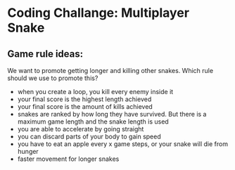 # Coding Challange: Multiplayer Snake

## Game rule ideas:

We want to promote getting longer and killing other snakes. Which rule should we use to promote this?

- when you create a loop, you kill every enemy inside it
- your final score is the highest length achieved
- your final score is the amount of kills achieved
- snakes are ranked by how long they have survived. But there is a maximum game length and the snake length is used
- you are able to accelerate by going straight
- you can discard parts of your body to gain speed
- you have to eat an apple every x game steps, or your snake will die from hunger
- faster movement for longer snakes